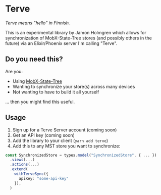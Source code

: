 # Terve

_Terve means "hello" in Finnish._

This is an experimental library by Jamon Holmgren which allows for
synchronization of MobX-State-Tree stores (and possibly others in the
future) via an Elixir/Phoenix server I'm calling "Terve".

## Do you need this?

Are you:

- Using [MobX-State-Tree](https://mobx-state-tree.js.org)
- Wanting to synchronize your store(s) across many devices
- Not wanting to have to build it all yourself

... then you might find this useful.

## Usage

1. Sign up for a Terve Server account (coming soon)
2. Get an API key (coming soon)
3. Add the library to your client (`yarn add terve`)
4. Add this to any MST store you want to synchronize:

```ts
const SynchronizedStore = types.model("SynchronizedStore", { ... })
  .views(...)
  .actions(...)
  .extend(
    withTerveSync({
      apiKey: "some-api-key"
    }),
  )
```

